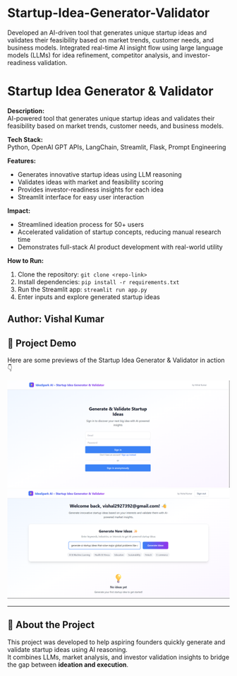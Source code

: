 # Startup-Idea-Generator-Validator
Developed an AI-driven tool that generates unique startup ideas and validates their feasibility based on market trends, customer needs, and business models.  Integrated real-time AI insight flow using large language models (LLMs) for idea refinement, competitor analysis, and investor-readiness validation.
# Startup Idea Generator & Validator

**Description:**  
AI-powered tool that generates unique startup ideas and validates their feasibility based on market trends, customer needs, and business models.

**Tech Stack:**  
Python, OpenAI GPT APIs, LangChain, Streamlit, Flask, Prompt Engineering

**Features:**  
- Generates innovative startup ideas using LLM reasoning  
- Validates ideas with market and feasibility scoring  
- Provides investor-readiness insights for each idea  
- Streamlit interface for easy user interaction

**Impact:**  
- Streamlined ideation process for 50+ users  
- Accelerated validation of startup concepts, reducing manual research time  
- Demonstrates full-stack AI product development with real-world utility

**How to Run:**  
1. Clone the repository: `git clone <repo-link>`  
2. Install dependencies: `pip install -r requirements.txt`  
3. Run the Streamlit app: `streamlit run app.py`  
4. Enter inputs and explore generated startup ideas

**Author:** Vishal Kumar
---

## 📸 Project Demo

Here are some previews of the Startup Idea Generator & Validator in action 👇

![Startup Idea Generator Screenshot 1](Screenshot%202025-10-27%20111920.png)
![Startup Idea Generator Screenshot 2](Screenshot%202025-10-27%20112203.png)

---

## 🧠 About the Project
This project was developed to help aspiring founders quickly generate and validate startup ideas using AI reasoning.  
It combines LLMs, market analysis, and investor validation insights to bridge the gap between **ideation and execution**.

